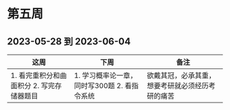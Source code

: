 # 第五周

## 2023-05-28 到 2023-06-04

| 这周                          | 下周                                                           | 备注                                 |
| ----------------------------- | -------------------------------------------------------------- | ------------------------------------ |
| 1. 看完重积分和曲面积分 2. 写完存储器题目 | 1. 学习概率论一章，同时写300题 2. 看指令系统 | 欲戴其冠，必承其重，想要考研就必须经历考研的痛苦 |
